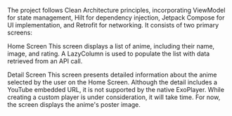 
The project follows Clean Architecture principles, incorporating ViewModel for state management, Hilt for dependency injection, Jetpack Compose for UI implementation, and Retrofit for networking. It consists of two primary screens:

Home Screen
This screen displays a list of anime, including their name, image, and rating. A LazyColumn is used to populate the list with data retrieved from an API call.

Detail Screen
This screen presents detailed information about the anime selected by the user on the Home Screen. Although the detail includes a YouTube embedded URL, it is not supported by the native ExoPlayer. While creating a custom player is under consideration, it will take time. For now, the screen displays the anime's poster image.
